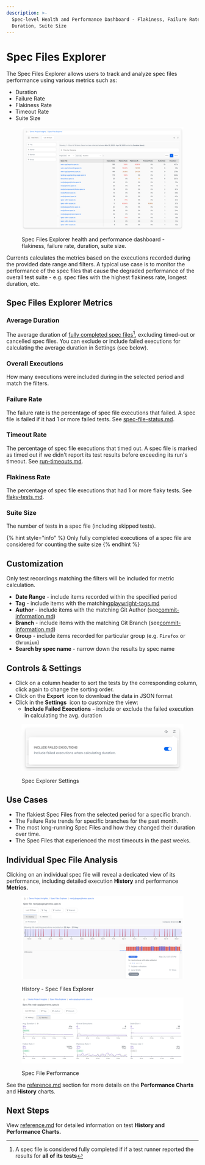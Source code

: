 ```yaml
---
description: >-
  Spec-level Health and Performance Dashboard - Flakiness, Failure Rate,
  Duration, Suite Size
---
```


# Spec Files Explorer

The Spec Files Explorer allows users to track and analyze spec files performance using various metrics such as:

* Duration
* Failure Rate
* Flakiness Rate
* Timeout Rate
* Suite Size

<figure><img src="../../.gitbook/assets/currents-2025-04-18-12.27.27@2x.png" alt=""><figcaption><p>Spec Files Explorer health and performance dashboard - flakiness, failure rate, duration, suite size.</p></figcaption></figure>

Currents calculates the metrics based on the executions recorded during the provided date range and filters. A typical use case is to monitor the performance of the spec files that cause the degraded performance of the overall test suite - e.g. spec files with the highest flakiness rate, longest duration, etc.&#x20;

## Spec Files Explorer Metrics

### **Average Duration**

The average duration of [fully completed spec files](#user-content-fn-1)[^1], excluding timed-out or cancelled spec files.  You can exclude or include failed executions for calculating the average duration in Settings (see below).

### Overall Executions

How many executions were included during in the selected period and match the filters.

### **Failure Rate**

The failure rate is the percentage of spec file executions that failed. A spec file is failed if it had 1 or more failed tests. See [spec-file-status.md](../tests/spec-file-status.md "mention").

### **Timeout Rate**

The percentage of spec file executions that timed out.  A spec file is marked as timed out if we didn't report its test results  before exceeding its run's timeout. See [run-timeouts.md](../runs/run-timeouts.md "mention").

### **Flakiness Rate**

The percentage of spec file executions that had 1 or more flaky tests. See [flaky-tests.md](../tests/flaky-tests.md "mention").

### **Suite Size**

The number of tests in a spec file (including skipped tests).

{% hint style="info" %}
Only fully completed executions of a spec file are considered for counting the suite size
{% endhint %}

## Customization

Only test recordings matching the filters will be included for metric calculation.

* **Date Range** - include items recorded within the specified period
* **Tag** - include items with the matching[playwright-tags.md](../../guides/playwright-tags.md "mention")
* **Author** - include items with the matching Git Author (see[commit-information.md](../runs/commit-information.md "mention"))
* **Branch** - include items with the matching Git Branch (see[commit-information.md](../runs/commit-information.md "mention"))
* **Group** - include items recorded for particular group (e.g. `Firefox` or `Chromium`)
* **Search by spec name** - narrow down the results by spec name

## Controls & Settings <a href="#controls-and-settings" id="controls-and-settings"></a>

* Click on a column header to sort the tests by the corresponding column, click again to change the sorting order.
* Click on the **Export**  <img src="https://docs.currents.dev/~gitbook/image?url=https%3A%2F%2F3745692499-files.gitbook.io%2F%7E%2Ffiles%2Fv0%2Fb%2Fgitbook-x-prod.appspot.com%2Fo%2Fspaces%252FqmFDEiUa9mr11LUlxDnt%252Fuploads%252FMGPEOSEVRjhkrVBkfEGN%252Fcurrents-2025-04-17-23.49.35%25402x.png%3Falt%3Dmedia%26token%3Dfa1aec07-24a8-4170-b70f-74f32ddc7ef8&#x26;width=38&#x26;dpr=4&#x26;quality=100&#x26;sign=4ddfe919&#x26;sv=2" alt="" data-size="line"> icon to download the data in JSON format
* Click in the **Settings** <img src="https://docs.currents.dev/~gitbook/image?url=https%3A%2F%2F3745692499-files.gitbook.io%2F%7E%2Ffiles%2Fv0%2Fb%2Fgitbook-x-prod.appspot.com%2Fo%2Fspaces%252FqmFDEiUa9mr11LUlxDnt%252Fuploads%252FcBllxWGsr1x8HwvWrxbT%252Fcurrents-2025-04-17-23.49.20%25402x.png%3Falt%3Dmedia%26token%3D75a21aec-9740-4765-a0da-a6fd7730b57b&#x26;width=43&#x26;dpr=4&#x26;quality=100&#x26;sign=7bea5ca8&#x26;sv=2" alt="" data-size="line"> icon to customize the view:
  * **Include Failed Executions** - include or exclude the failed execution in calculating the avg. duration

<figure><img src="../../.gitbook/assets/currents-2025-04-18-12.25.21@2x.png" alt="" width="563"><figcaption><p>Spec Explorer Settings</p></figcaption></figure>

## Use Cases

* The flakiest Spec Files from the selected period for a specific branch.
* The Failure Rate trends for specific branches for the past month.
* The most long-running Spec Files and how they changed their duration over time.
* The Spec Files that experienced the most timeouts in the past weeks.

## **Individual Spec File Analysis**&#x20;

Clicking on an individual spec file will reveal a dedicated view of its performance, including detailed execution **History** and performance **Metrics.**

<figure><img src="../../.gitbook/assets/Screenshot 2025-05-21 at 17.18.20.png" alt=""><figcaption><p>History - Spec Files Explorer</p></figcaption></figure>

<figure><img src="../../.gitbook/assets/Screenshot 2025-05-21 at 17.20.37.png" alt=""><figcaption><p>Spec File Performance</p></figcaption></figure>

See the [reference.md](reference.md "mention") section for more details on the **Performance Charts** and **History** charts.

## Next Steps

View [reference.md](reference.md "mention") for detailed information on test **History and** **Performance Charts.**

[^1]: A spec file is considered fully completed if if a test runner reported the results for **all of its tests**
